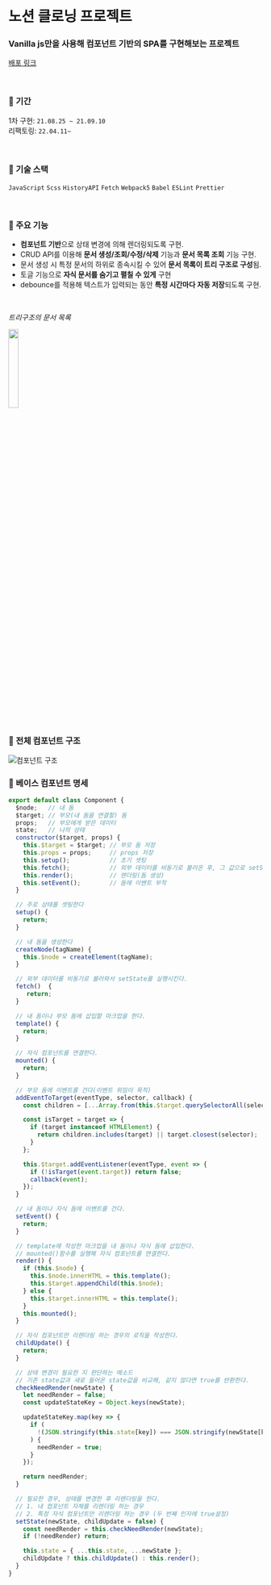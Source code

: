 # 노션 클로닝 프로젝트                                  
### Vanilla js만을 사용해 컴포넌트 기반의 SPA를 구현해보는 프로젝트 

[배포 링크](https://js-notion-clone-project.vercel.app/)

</br>

### 📌 기간
1차 구현: `21.08.25 ~ 21.09.10`
</br>
리팩토링: `22.04.11~`

</br>

### 📌 기술 스택
`JavaScript`
`Scss`
`HistoryAPI`
`Fetch`
`Webpack5`
`Babel`
`ESLint`
`Prettier`

</br>

### 📌 주요 기능

- **컴포넌트 기반**으로 상태 변경에 의해 렌더링되도록 구현.
- CRUD API를 이용해 **문서 생성/조회/수정/삭제** 기능과 **문서 목록 조회** 기능 구현.
- 문서 생성 시 특정 문서의 하위로 종속시킬 수 있어 **문서 목록이 트리 구조로 구성**됨.
- 토글 기능으로 **자식 문서를 숨기고 펼칠 수 있게** 구현
- debounce를 적용해 텍스트가 입력되는 동안 **특정 시간마다 자동 저장**되도록 구현.

</br>

  *트리구조의 문서 목록*
  
  <img width='20%' src='https://user-images.githubusercontent.com/81611808/147889117-2dd6894d-c589-4109-9a11-d757f5d0c8f0.png'>

</br>


### 📌 전체 컴포넌트 구조
![컴포넌트 구조](https://user-images.githubusercontent.com/81611808/147889079-d5e72ae4-814e-4ecd-a30b-2430c6bf2b5e.png)

### 📌 베이스 컴포넌트 명세
```jsx
export default class Component {
  $node;   // 내 돔
  $target; // 부모(내 돔을 연결할) 돔
  props;   // 부모에게 받은 데이터
  state;   // 나의 상태
  constructor($target, props) {
    this.$target = $target; // 부모 돔 저장
    this.props = props;     // props 저장
    this.setup();           // 초기 셋팅
    this.fetch();           // 외부 데이터를 비동기로 불러온 후, 그 값으로 setState
    this.render();          // 렌더링(돔 생성)
    this.setEvent();        // 돔에 이벤트 부착
  }

  // 주로 상태를 셋팅한다
  setup() {
    return;
  }

  // 내 돔을 생성한다
  createNode(tagName) {
    this.$node = createElement(tagName);
  }

  // 외부 데이터를 비동기로 불러와서 setState를 실행시킨다.
  fetch()  {
     return;
  }

  // 내 돔이나 부모 돔에 삽입할 마크업을 한다.
  template() {
    return;
  }

  // 자식 컴포넌트를 연결한다.
  mounted() {
    return;
  }

  // 부모 돔에 이벤트를 건다(이벤트 위임이 목적)
  addEventToTarget(eventType, selector, callback) {
    const children = [...Array.from(this.$target.querySelectorAll(selector))];

    const isTarget = target => {
      if (target instanceof HTMLElement) {
        return children.includes(target) || target.closest(selector);
      }
    };

    this.$target.addEventListener(eventType, event => {
      if (!isTarget(event.target)) return false;
      callback(event);
    });
  }

  // 내 돔이나 자식 돔에 이벤트를 건다.
  setEvent() {
    return;
  }

  // template에 작성한 마크업을 내 돔이나 자식 돔에 삽입한다.
  // mounted()함수를 실행해 자식 컴포넌트를 연결한다.
  render() {
    if (this.$node) {
      this.$node.innerHTML = this.template();
      this.$target.appendChild(this.$node);
    } else {
      this.$target.innerHTML = this.template();
    }
    this.mounted();
  }

  // 자식 컴포넌트만 리렌더링 하는 경우의 로직을 작성한다.
  childUpdate() {
    return;
  }

  // 상태 변경이 필요한 지 판단하는 메소드
  // 기존 state값과 새로 들어온 state값을 비교해, 같지 않다면 true를 반환한다.
  checkNeedRender(newState) {
    let needRender = false;
    const updateStateKey = Object.keys(newState);

    updateStateKey.map(key => {
      if (
        !(JSON.stringify(this.state[key]) === JSON.stringify(newState[key]))
      ) {
        needRender = true;
      }
    });

    return needRender;
  }

  // 필요한 경우, 상태를 변경한 후 리렌더링을 한다.
  // 1. 내 컴포넌트 자체를 리렌더링 하는 경우
  // 2. 특정 자식 컴포넌트만 리렌더링 하는 경우 (두 번째 인자에 true설정)
  setState(newState, childUpdate = false) {
    const needRender = this.checkNeedRender(newState);
    if (!needRender) return;

    this.state = { ...this.state, ...newState };
    childUpdate ? this.childUpdate() : this.render();
  }
}


```

